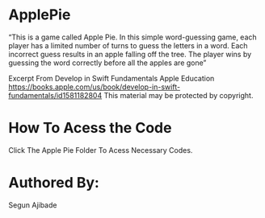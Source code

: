 # ApplePie
“This is a game called Apple Pie. In this simple word-guessing game, each player has a limited number of turns to guess the letters in a word. Each incorrect guess results in an apple falling off the tree. The player wins by guessing the word correctly before all the apples are gone”

Excerpt From
Develop in Swift Fundamentals
Apple Education
https://books.apple.com/us/book/develop-in-swift-fundamentals/id1581182804
This material may be protected by copyright.


# How To Acess the Code 
Click The Apple Pie Folder To Acess Necessary Codes.

# Authored By:
Segun Ajibade
